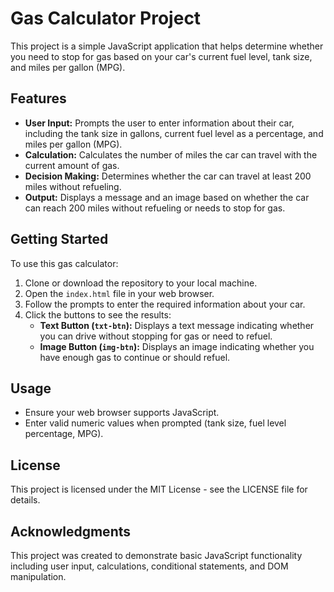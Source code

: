 # Gas Calculator Project

This project is a simple JavaScript application that helps determine whether you need to stop for gas based on your car's current fuel level, tank size, and miles per gallon (MPG).

## Features

- **User Input:** Prompts the user to enter information about their car, including the tank size in gallons, current fuel level as a percentage, and miles per gallon (MPG).
- **Calculation:** Calculates the number of miles the car can travel with the current amount of gas.
- **Decision Making:** Determines whether the car can travel at least 200 miles without refueling.
- **Output:** Displays a message and an image based on whether the car can reach 200 miles without refueling or needs to stop for gas.

## Getting Started

To use this gas calculator:

1. Clone or download the repository to your local machine.
2. Open the `index.html` file in your web browser.
3. Follow the prompts to enter the required information about your car.
4. Click the buttons to see the results:
   - **Text Button (`txt-btn`):** Displays a text message indicating whether you can drive without stopping for gas or need to refuel.
   - **Image Button (`img-btn`):** Displays an image indicating whether you have enough gas to continue or should refuel.

## Usage

- Ensure your web browser supports JavaScript.
- Enter valid numeric values when prompted (tank size, fuel level percentage, MPG).

## License

This project is licensed under the MIT License - see the LICENSE file for details.

## Acknowledgments

This project was created to demonstrate basic JavaScript functionality including user input, calculations, conditional statements, and DOM manipulation.
